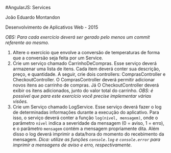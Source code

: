 #AngularJS: Services

João Eduardo Montandon

Desenvolvimento de Aplicativos Web - 2015

*OBS: Para cada exercício deverá ser gerado pelo menos um commit referente ao mesmo.*

1. Altere o exercício que envolve a conversão de temperaturas de forma que a conversão seja feita por um Service.
2. Crie um serviço chamado CarrinhoDeCompras. Esse serviço deverá armazenar uma lista de itens. Cada item deverá conter sua descrição, preço, e quantidade. A seguir, crie dois controllers: ComprasController e CheckoutController. O ComprasController deverá permitir adicionar novos itens ao carrinho de compras. Já O CheckoutController deverá exibir os itens adicionados, junto do valor total do carrinho. *OBS: é possível que para este exercício você precise implementar várias visões.*
3. Crie um Serviço chamado LogService. Esse serviço deverá fazer o log de determinadas informações durante a execução do aplicativo. Para isso, o serviço deverá conter a função `log(nivel, mensagem)`, onde o parâmetro `nível` indica a severidade da mensagem (0 = aviso, 1 = erro), e o parâmetro `mensagem` contém a mensagem propriamente dita. Além disso o log deverá imprimir a data/hora do momento do recebimento da mensagem. *Dica: utilize as funções `console.log` e `console.error` para imprimir a mensagens de aviso e erro, respectivamente.*

